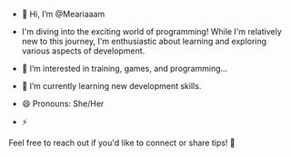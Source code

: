 - 👋 Hi, I’m @Meariaaam
- I'm diving into the exciting world of programming! While I'm relatively new to this journey,
  I'm enthusiastic about learning and exploring various aspects of development.

- 👀 I’m interested in training, games, and programming...
- 🌱 I’m currently learning new development skills.
- 😄 Pronouns: She/Her
- ⚡ 

Feel free to reach out if you'd like to connect or share tips! 🌟

